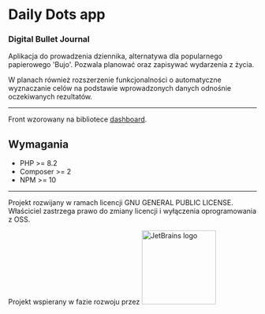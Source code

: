 # Daily Dots app

### Digital Bullet Journal

Aplikacja do prowadzenia dziennika, alternatywa dla popularnego papierowego 'Bujo'. Pozwala planować oraz zapisywać wydarzenia z życia.

W planach również rozszerzenie funkcjonalności o automatyczne wyznaczanie celów na podstawie wprowadzonych danych odnośnie oczekiwanych rezultatów.

---

Front wzorowany na bibliotece [dashboard](https://github.com/tailwindcomponents/dashboard).

## Wymagania
- PHP >= 8.2
- Composer >= 2
- NPM >= 10

---
Projekt rozwijany w ramach licencji GNU GENERAL PUBLIC LICENSE.  
Właściciel zastrzega prawo do zmiany licencji i wyłączenia oprogramowania z OSS.

Projekt wspierany w fazie rozwoju przez <img alt="JetBrains logo" src="https://resources.jetbrains.com/storage/products/company/brand/logos/jetbrains.svg" width="150px"/>
